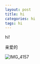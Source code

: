 ```yaml
---
layout: post
title: hi
categories: hi
tags: hi
---
```


hi!

 亲爱的

![IMG_4157](D:\wph\照片\点滴\IMG_4157.JPG)
